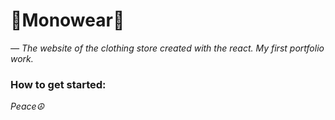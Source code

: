 # **🧦Monowear🧦**
*— The website of the clothing store created with the react. My first portfolio work.*

### **How to get started:**


*Peace☮️*

